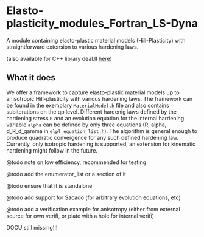 # Elasto-plasticity_modules_Fortran_LS-Dyna
A module containing elasto-plastic material models (Hill-Plasticity) with straightforward extension to various hardening laws. 

(also available for C++ library deal.II [here](https://github.com/jfriedlein/Elasto-plasticity_modules_dealii))

## What it does
We offer a framework to capture elasto-plastic material models up to anisotropic Hill-plasticity with various hardening laws. The framework can be found in the exemplary `MaterialModel.h` file and also contains subiterations on the qp level. Different hardenig laws defined by the hardening stress `R` and an evolution equation for the internal hardening variable `alpha` can be defined by only three equations (R, alpha, d_R_d_gamma in `elpl_equation_list.h`). The algorithm is general enough to produce quadratic convergence for any such defined hardening law. Currently, only isotropic hardening is supported, an extension for kinematic hardening might follow in the future.

@todo note on low efficiency, recommended for testing

@todo add the enumerator_list or a section of it

@todo ensure that it is standalone

@todo add support for Sacado (for arbitrary evolution equations, etc)

@todo add a verification example for anisotropy (either from external source for own verifi, or plate with a hole for internal verifi)

DOCU still missing!!!